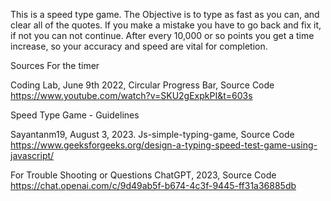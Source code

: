 This is a speed type game.
The Objective is to type as fast as you can, and clear all of the quotes.
If you make a mistake you have to go back and fix it, if not you can not continue.
After every 10,000 or so points you get a time increase, so your accuracy and speed are vital for completion.

Sources
For the timer

Coding Lab, June 9th 2022, Circular Progress Bar, Source Code
https://www.youtube.com/watch?v=SKU2gExpkPI&t=603s

Speed Type Game - Guidelines

Sayantanm19, August 3, 2023. Js-simple-typing-game, Source Code
https://www.geeksforgeeks.org/design-a-typing-speed-test-game-using-javascript/

For Trouble Shooting or Questions
ChatGPT, 2023, Source Code
https://chat.openai.com/c/9d49ab5f-b674-4c3f-9445-ff31a36885db
